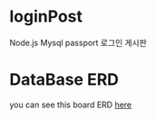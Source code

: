 # loginPost
Node.js Mysql  passport 로그인 게시판

# DataBase ERD
you can see this board ERD [here](https://www.erdcloud.com/d/QqxKSbrH4Ykg9c7o5)
